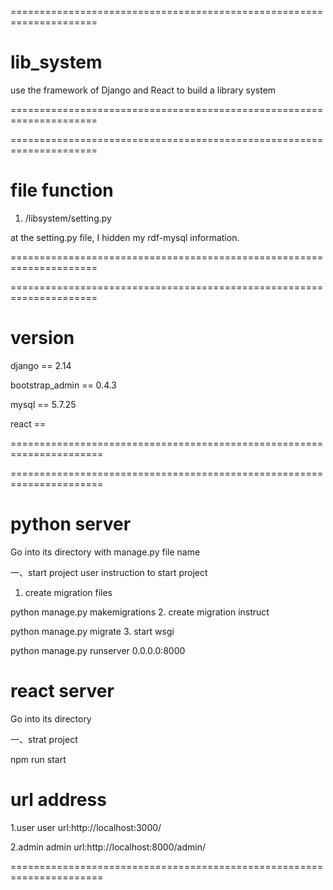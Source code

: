 =====================================================================
# lib_system
use the framework of Django and React to build a library system

=====================================================================

=====================================================================
# file function
1. /libsystem/setting.py

at the setting.py file, I hidden my rdf-mysql information.

=====================================================================

=====================================================================
# version
django == 2.14

bootstrap_admin == 0.4.3

mysql == 5.7.25

react == 

======================================================================

======================================================================
# python server
Go into its directory with manage.py file name

一、start project
user instruction to start project
1. create migration files

python manage.py makemigrations
2. create migration instruct

python manage.py migrate
3. start wsgi

python manage.py runserver 0.0.0.0:8000

# react server
Go into its directory

一、strat project

npm run start

# url address
1.user
user url:http://localhost:3000/

2.admin
admin url:http://localhost:8000/admin/

======================================================================
